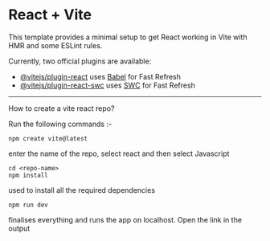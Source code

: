 # React + Vite

This template provides a minimal setup to get React working in Vite with HMR and some ESLint rules.

Currently, two official plugins are available:

- [@vitejs/plugin-react](https://github.com/vitejs/vite-plugin-react/blob/main/packages/plugin-react/README.md) uses [Babel](https://babeljs.io/) for Fast Refresh
- [@vitejs/plugin-react-swc](https://github.com/vitejs/vite-plugin-react-swc) uses [SWC](https://swc.rs/) for Fast Refresh

----------------------------
How to create a vite react repo?

Run the following commands :-
```
npm create vite@latest
```
enter the name of the repo, select react and then select Javascript

```
cd <repo-name>
npm install
```
used to install all the required dependencies

```
npm run dev
```
finalises everything and runs the app on localhost. Open the link in the output


